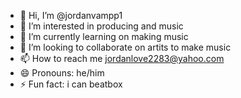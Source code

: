 - 👋 Hi, I’m @jordanvampp1
- 👀 I’m interested in producing and music
- 🌱 I’m currently learning on making music
- 💞️ I’m looking to collaborate on artits to make music
- 📫 How to reach me jordanlove2283@yahoo.com
- 😄 Pronouns: he/him
- ⚡ Fun fact: i can beatbox 

<!---
jordanvampp1/jordanvampp1 is a ✨ special ✨ repository because its `README.md` (this file) appears on your GitHub profile.
You can click the Preview link to take a look at your changes.
--->
